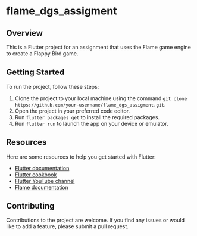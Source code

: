 # flame_dgs_assigment

## Overview
This is a Flutter project for an assignment that uses the Flame game engine to create a Flappy Bird game.

## Getting Started
To run the project, follow these steps:

1. Clone the project to your local machine using the command `git clone https://github.com/your-username/flame_dgs_assigment.git`.
2. Open the project in your preferred code editor.
3. Run `flutter packages get` to install the required packages.
4. Run `flutter run` to launch the app on your device or emulator.

## Resources
Here are some resources to help you get started with Flutter:

- [Flutter documentation](https://flutter.dev/docs)
- [Flutter cookbook](https://flutter.dev/docs/cookbook)
- [Flutter YouTube channel](https://www.youtube.com/channel/UCwXdFgeE9KYzlDdR7TG9cMw)
- [Flame documentation](https://flame-engine.org/docs)

## Contributing
Contributions to the project are welcome. If you find any issues or would like to add a feature, please submit a pull request.
